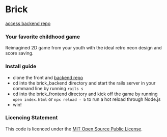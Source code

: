 # Brick

[access backend repo](https://github.com/LatellaL/-Phase3_backend)

### Your favorite childhood game

Reimagined 2D game from your youth with the ideal retro neon design and score saving.

### Install guide
- clone the front and [backend repo](https://github.com/LatellaL/Phase3_backend)
- cd into the brick_backend directory and start the rails server in your command line by running `rails s`
- cd into the brick_frontend directory and kick off the game by running ` open index.html ` or `npx reload - b` to run a hot reload through Node.js
- win!

### Licencing Statement
This code is licenced under the [MIT Open Source Public License](https://opensource.org/licenses/MIT).
